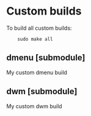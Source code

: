 # Custom builds

To build all custom builds:
```
    sudo make all
```

## dmenu [submodule]
My custom dmenu build

## dwm [submodule]
My custom dwm build


